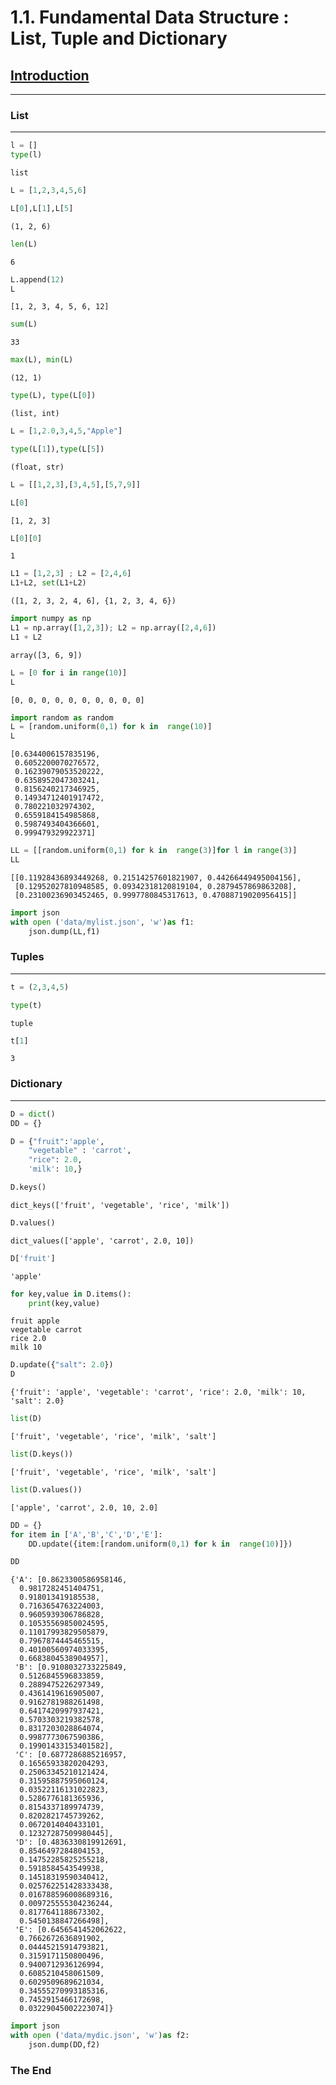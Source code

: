 
# 1.1. Fundamental Data Structure : List, Tuple and Dictionary

## [Introduction](https://datafiction.github.io/intro.html)

-------

### List
-----------


```python
l = []
type(l)
```




    list




```python
L = [1,2,3,4,5,6]
```


```python
L[0],L[1],L[5]
```




    (1, 2, 6)




```python
len(L)
```




    6




```python
L.append(12)
L
```




    [1, 2, 3, 4, 5, 6, 12]




```python
sum(L)
```




    33




```python
max(L), min(L)
```




    (12, 1)




```python
type(L), type(L[0])
```




    (list, int)




```python
L = [1,2.0,3,4,5,"Apple"]
```


```python
type(L[1]),type(L[5])
```




    (float, str)




```python
L = [[1,2,3],[3,4,5],[5,7,9]]
```


```python
L[0]
```




    [1, 2, 3]




```python
L[0][0]
```




    1




```python
L1 = [1,2,3] ; L2 = [2,4,6]
L1+L2, set(L1+L2)
```




    ([1, 2, 3, 2, 4, 6], {1, 2, 3, 4, 6})




```python
import numpy as np
L1 = np.array([1,2,3]); L2 = np.array([2,4,6])
L1 + L2
```




    array([3, 6, 9])




```python
L = [0 for i in range(10)]
L
```




    [0, 0, 0, 0, 0, 0, 0, 0, 0, 0]




```python
import random as random
L = [random.uniform(0,1) for k in  range(10)]
L
```




    [0.6344006157835196,
     0.6052200070276572,
     0.16239079053520222,
     0.6358952047303241,
     0.8156240217346925,
     0.14934712401917472,
     0.780221032974302,
     0.6559184154985868,
     0.5987493404366601,
     0.999479329922371]




```python
LL = [[random.uniform(0,1) for k in  range(3)]for l in range(3)]
LL
```




    [[0.11928436893449268, 0.21514257601821907, 0.44266449495004156],
     [0.12952027810948585, 0.09342318120819104, 0.2879457869863208],
     [0.23100236903452465, 0.9997780845317613, 0.47088719020956415]]




```python
import json
with open ('data/mylist.json', 'w')as f1:
    json.dump(LL,f1)
```

### Tuples
----------


```python
t = (2,3,4,5)
```


```python
type(t)
```




    tuple




```python
t[1]
```




    3



### Dictionary
---------


```python
D = dict()
DD = {}
```


```python
D = {"fruit":'apple',
    "vegetable" : 'carrot',
    "rice": 2.0,
    'milk': 10,}
```


```python
D.keys()
```




    dict_keys(['fruit', 'vegetable', 'rice', 'milk'])




```python
D.values()
```




    dict_values(['apple', 'carrot', 2.0, 10])




```python
D['fruit']
```




    'apple'




```python
for key,value in D.items():
    print(key,value)
```

    fruit apple
    vegetable carrot
    rice 2.0
    milk 10



```python
D.update({"salt": 2.0})
D
```




    {'fruit': 'apple', 'vegetable': 'carrot', 'rice': 2.0, 'milk': 10, 'salt': 2.0}




```python
list(D)
```




    ['fruit', 'vegetable', 'rice', 'milk', 'salt']




```python
list(D.keys())
```




    ['fruit', 'vegetable', 'rice', 'milk', 'salt']




```python
list(D.values())
```




    ['apple', 'carrot', 2.0, 10, 2.0]




```python
DD = {}
for item in ['A','B','C','D','E']:
    DD.update({item:[random.uniform(0,1) for k in  range(10)]})
```


```python
DD
```




    {'A': [0.8623300586958146,
      0.9817282451404751,
      0.918013419185538,
      0.7163654763224003,
      0.9605939306786828,
      0.10535569850024595,
      0.11017993829505879,
      0.7967874445465515,
      0.40100560974033395,
      0.6683804538904957],
     'B': [0.9108032733225849,
      0.5126845596833859,
      0.2889475226297349,
      0.4361419616905007,
      0.9162781988261498,
      0.6417420997937421,
      0.5703303219382578,
      0.8317203028864074,
      0.9987773067590386,
      0.19901433153401582],
     'C': [0.6877286885216957,
      0.16565933820204293,
      0.25063345210121424,
      0.31595887595060124,
      0.03522116131022823,
      0.5286776181365936,
      0.8154337189974739,
      0.8202821745739262,
      0.0672014040433101,
      0.12327287509980445],
     'D': [0.4836330819912691,
      0.8546497284804153,
      0.14752285825255218,
      0.5918584543549938,
      0.14518319590340412,
      0.025762251428333438,
      0.016788596008689316,
      0.009725555304236244,
      0.8177641188673302,
      0.5450138847266498],
     'E': [0.6456541452062622,
      0.7662672636891902,
      0.04445215914793821,
      0.3159171150800496,
      0.9400712936126994,
      0.6085210458061509,
      0.6029509689621034,
      0.34555270993185316,
      0.7452915466172698,
      0.03229045002223074]}




```python
import json
with open ('data/mydic.json', 'w')as f2:
    json.dump(DD,f2)
```

### The End


```python

```


```python

```


```python

```

